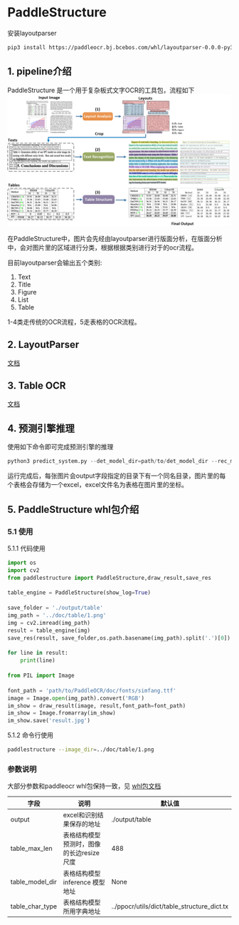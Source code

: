 # PaddleStructure

安装layoutparser
```sh
pip3 install https://paddleocr.bj.bcebos.com/whl/layoutparser-0.0.0-py3-none-any.whl
```

## 1. pipeline介绍

PaddleStructure 是一个用于复杂板式文字OCR的工具包，流程如下
![pipeline](../doc/table/pipeline.jpg)

在PaddleStructure中，图片会先经由layoutparser进行版面分析，在版面分析中，会对图片里的区域进行分类，根据根据类别进行对于的ocr流程。

目前layoutparser会输出五个类别:
1. Text
2. Title
3. Figure
4. List
5. Table
   
1-4类走传统的OCR流程，5走表格的OCR流程。

## 2. LayoutParser

[文档](layout/README.md)

## 3. Table OCR

[文档](table/README_ch.md)

## 4. 预测引擎推理

使用如下命令即可完成预测引擎的推理
```python
python3 predict_system.py --det_model_dir=path/to/det_model_dir --rec_model_dir=path/to/rec_model_dir --table_model_dir=path/to/table_model_dir --image_dir=../doc/table/1.png --rec_char_dict_path=../ppocr/utils/dict/table_dict.txt --table_char_dict_path=../ppocr/utils/dict/table_structure_dict.txt --rec_char_type=EN --det_limit_side_len=736 --det_limit_type=min --output ../output/table
```
运行完成后，每张图片会output字段指定的目录下有一个同名目录，图片里的每个表格会存储为一个excel，excel文件名为表格在图片里的坐标。

## 5. PaddleStructure whl包介绍

### 5.1 使用

5.1.1 代码使用
```python
import os
import cv2
from paddlestructure import PaddleStructure,draw_result,save_res

table_engine = PaddleStructure(show_log=True)

save_folder = './output/table'
img_path = '../doc/table/1.png'
img = cv2.imread(img_path)
result = table_engine(img)
save_res(result, save_folder,os.path.basename(img_path).split('.')[0])

for line in result:
    print(line)

from PIL import Image

font_path = 'path/to/PaddleOCR/doc/fonts/simfang.ttf'
image = Image.open(img_path).convert('RGB')
im_show = draw_result(image, result,font_path=font_path)
im_show = Image.fromarray(im_show)
im_show.save('result.jpg')
```

5.1.2 命令行使用
```bash
paddlestructure --image_dir=../doc/table/1.png
```

### 参数说明
大部分参数和paddleocr whl包保持一致，见 [whl包文档](../doc/doc_ch/whl.md)

| 字段                    | 说明                                            | 默认值           |
|------------------------|------------------------------------------------------|------------------|
| output                 | excel和识别结果保存的地址                    | ./output/table            |
| table_max_len      |  表格结构模型预测时，图像的长边resize尺度             |  488            |
| table_model_dir      |  表格结构模型 inference 模型地址             |  None            |
| table_char_type      |  表格结构模型所用字典地址             |  ../ppocr/utils/dict/table_structure_dict.tx            |


